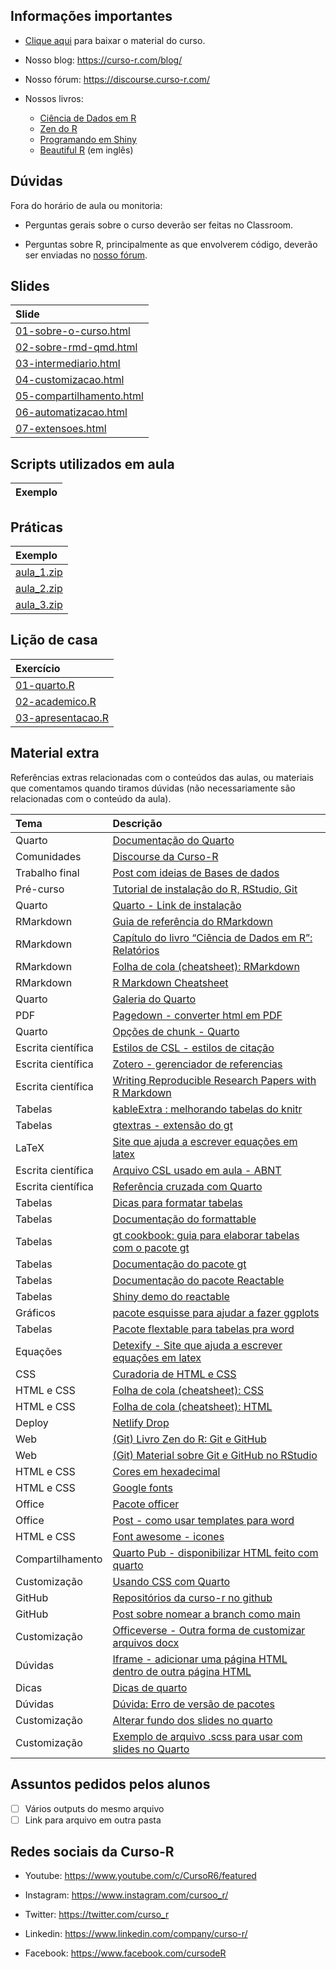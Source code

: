 
<!-- README.md is generated from README.Rmd. Please edit that file -->

## Informações importantes

- [Clique
  aqui](https://curso-r.github.io/202304-relatorios/materiais/material_do_curso.zip)
  para baixar o material do curso.

- Nosso blog: <https://curso-r.com/blog/>

- Nosso fórum: <https://discourse.curso-r.com/>

- Nossos livros:

  - [Ciência de Dados em R](https://livro.curso-r.com/)
  - [Zen do R](https://curso-r.github.io/zen-do-r/)
  - [Programando em Shiny](https://programando-em-shiny.curso-r.com/)
  - [Beautiful R](https://curso-r.github.io/beautiful-r/) (em inglês)

## Dúvidas

Fora do horário de aula ou monitoria:

- Perguntas gerais sobre o curso deverão ser feitas no Classroom.

- Perguntas sobre R, principalmente as que envolverem código, deverão
  ser enviadas no [nosso fórum](https://discourse.curso-r.com/).

## Slides

| Slide                                                                                                             |
|:------------------------------------------------------------------------------------------------------------------|
| [01-sobre-o-curso.html](https://curso-r.github.io/202304-relatorios/materiais/slides/01-sobre-o-curso.html)       |
| [02-sobre-rmd-qmd.html](https://curso-r.github.io/202304-relatorios/materiais/slides/02-sobre-rmd-qmd.html)       |
| [03-intermediario.html](https://curso-r.github.io/202304-relatorios/materiais/slides/03-intermediario.html)       |
| [04-customizacao.html](https://curso-r.github.io/202304-relatorios/materiais/slides/04-customizacao.html)         |
| [05-compartilhamento.html](https://curso-r.github.io/202304-relatorios/materiais/slides/05-compartilhamento.html) |
| [06-automatizacao.html](https://curso-r.github.io/202304-relatorios/materiais/slides/06-automatizacao.html)       |
| [07-extensoes.html](https://curso-r.github.io/202304-relatorios/materiais/slides/07-extensoes.html)               |

## Scripts utilizados em aula

| Exemplo |
|:--------|

## Práticas

| Exemplo                                                                       |
|:------------------------------------------------------------------------------|
| [aula_1.zip](https://curso-r.github.io/202304-relatorios/praticas/aula_1.zip) |
| [aula_2.zip](https://curso-r.github.io/202304-relatorios/praticas/aula_2.zip) |
| [aula_3.zip](https://curso-r.github.io/202304-relatorios/praticas/aula_3.zip) |

## Lição de casa

| Exercício                                                                                               |
|:--------------------------------------------------------------------------------------------------------|
| [01-quarto.R](https://curso-r.github.io/202304-relatorios/materiais/exercicios/01-quarto.R)             |
| [02-academico.R](https://curso-r.github.io/202304-relatorios/materiais/exercicios/02-academico.R)       |
| [03-apresentacao.R](https://curso-r.github.io/202304-relatorios/materiais/exercicios/03-apresentacao.R) |

## Material extra

Referências extras relacionadas com o conteúdos das aulas, ou materiais
que comentamos quando tiramos dúvidas (não necessariamente são
relacionadas com o conteúdo da aula).

| Tema               | Descrição                                                                                                                                                     |
|:-------------------|:--------------------------------------------------------------------------------------------------------------------------------------------------------------|
| Quarto             | [Documentação do Quarto](https://quarto.org/docs/guide/)                                                                                                      |
| Comunidades        | [Discourse da Curso-R](https://discourse.curso-r.com)                                                                                                         |
| Trabalho final     | [Post com ideias de Bases de dados](https://blog.curso-r.com/posts/2022-06-11-bases-de-dados/)                                                                |
| Pré-curso          | [Tutorial de instalação do R, RStudio, Git](https://www.youtube.com/watch?t=2415&v=fiZStofJqMQ&feature=youtu.be)                                              |
| Quarto             | [Quarto - Link de instalação](https://quarto.org/docs/get-started/)                                                                                           |
| RMarkdown          | [Guia de referência do RMarkdown](https://rstudio.com/wp-content/uploads/2015/03/rmarkdown-reference.pdf)                                                     |
| RMarkdown          | [Capítulo do livro “Ciência de Dados em R”: Relatórios](https://livro.curso-r.com/9-relatorios.html)                                                          |
| RMarkdown          | [Folha de cola (cheatsheet): RMarkdown](https://github.com/rstudio/cheatsheets/raw/master/rmarkdown-2.0.pdf)                                                  |
| RMarkdown          | [R Markdown Cheatsheet](https://www.rstudio.com/wp-content/uploads/2015/02/rmarkdown-cheatsheet.pdf)                                                          |
| Quarto             | [Galeria do Quarto](https://quarto.org/docs/gallery/)                                                                                                         |
| PDF                | [Pagedown - converter html em PDF](https://github.com/rstudio/pagedown)                                                                                       |
| Quarto             | [Opções de chunk - Quarto](https://quarto.org/docs/reference/cells/cells-knitr.html#cell-output)                                                              |
| Escrita científica | [Estilos de CSL - estilos de citação](https://github.com/citation-style-language/styles)                                                                      |
| Escrita científica | [Zotero - gerenciador de referencias](https://www.zotero.org/)                                                                                                |
| Escrita científica | [Writing Reproducible Research Papers with R Markdown](https://resulumit.com/teaching/rmd_workshop.html#1)                                                    |
| Tabelas            | [kableExtra : melhorando tabelas do knitr](https://cran.r-project.org/web/packages/kableExtra/vignettes/awesome_table_in_html.html)                           |
| Tabelas            | [gtextras - extensão do gt](https://themockup.blog/posts/2022-06-13-gtextras-cran/)                                                                           |
| LaTeX              | [Site que ajuda a escrever equações em latex](https://app.mettzer.com/latex)                                                                                  |
| Escrita científica | [Arquivo CSL usado em aula - ABNT](https://github.com/citation-style-language/styles/blob/master/associacao-brasileira-de-normas-tecnicas.csl)                |
| Escrita científica | [Referência cruzada com Quarto](https://quarto.org/docs/authoring/cross-references.html)                                                                      |
| Tabelas            | [Dicas para formatar tabelas](https://www.curso-r.com/blog/2020-12-03-dicas-relatorios-r4ds1_tabelas/)                                                        |
| Tabelas            | [Documentação do formattable](https://renkun-ken.github.io/formattable/)                                                                                      |
| Tabelas            | [gt cookbook: guia para elaborar tabelas com o pacote gt](https://themockup.blog/static/gt-cookbook.html)                                                     |
| Tabelas            | [Documentação do pacote gt](https://gt.rstudio.com/)                                                                                                          |
| Tabelas            | [Documentação do pacote Reactable](https://glin.github.io/reactable/)                                                                                         |
| Tabelas            | [Shiny demo do reactable](https://glin.github.io/reactable/articles/shiny-demo.html)                                                                          |
| Gráficos           | [pacote esquisse para ajudar a fazer ggplots](https://github.com/dreamRs/esquisse)                                                                            |
| Tabelas            | [Pacote flextable para tabelas pra word](https://davidgohel.github.io/flextable/)                                                                             |
| Equações           | [Detexify - Site que ajuda a escrever equações em latex](https://detexify.kirelabs.org/classify.html)                                                         |
| CSS                | [Curadoria de HTML e CSS](https://curadoria-front-end-roadmap-git-main-notnotgabriel.vercel.app/html)                                                         |
| HTML e CSS         | [Folha de cola (cheatsheet): CSS](https://htmlcheatsheet.com/css/)                                                                                            |
| HTML e CSS         | [Folha de cola (cheatsheet): HTML](https://htmlcheatsheet.com)                                                                                                |
| Deploy             | [Netlify Drop](https://app.netlify.com/drop)                                                                                                                  |
| Web                | [(Git) Livro Zen do R: Git e GitHub](https://curso-r.github.io/zen-do-r/git-github.html)                                                                      |
| Web                | [(Git) Material sobre Git e GitHub no RStudio](https://curso-r.github.io/main-pacotes/slides/#53)                                                             |
| HTML e CSS         | [Cores em hexadecimal](https://htmlcolorcodes.com/)                                                                                                           |
| HTML e CSS         | [Google fonts](https://fonts.google.com/)                                                                                                                     |
| Office             | [Pacote officer](https://ardata-fr.github.io/officeverse/officer-for-powerpoint.html)                                                                         |
| Office             | [Post - como usar templates para word](https://blog.curso-r.com/posts/2021-12-23-word-rmarkdown/)                                                             |
| HTML e CSS         | [Font awesome - icones](https://fontawesome.com/icons)                                                                                                        |
| Compartilhamento   | [Quarto Pub - disponibilizar HTML feito com quarto](https://quartopub.com/)                                                                                   |
| Customização       | [Usando CSS com Quarto](https://quarto.org/docs/visual-editor/content.html#css-styles)                                                                        |
| GitHub             | [Repositórios da curso-r no github](https://github.com/orgs/curso-r/repositories?type=all)                                                                    |
| GitHub             | [Post sobre nomear a branch como main](https://lente.dev/posts/main-branch/)                                                                                  |
| Customização       | [Officeverse - Outra forma de customizar arquivos docx](https://ardata-fr.github.io/officeverse/officedown-for-word.html)                                     |
| Dúvidas            | [Iframe - adicionar uma página HTML dentro de outra página HTML](https://mine-cetinkaya-rundel.github.io/quarto-tip-a-day/posts/12-html-block/)               |
| Dicas              | [Dicas de quarto](https://mine-cetinkaya-rundel.github.io/quarto-tip-a-day/)                                                                                  |
| Dúvidas            | [Dúvida: Erro de versão de pacotes](https://discourse.curso-r.com/t/erro-outputs-em-quarto/2315)                                                              |
| Customização       | [Alterar fundo dos slides no quarto](https://quarto.org/docs/presentations/revealjs/#main-title-slide-background)                                             |
| Customização       | [Exemplo de arquivo .scss para usar com slides no Quarto](https://raw.githubusercontent.com/curso-r/quarto-cursor-theme/main/_extensions/curso-r/custom.scss) |

## Assuntos pedidos pelos alunos

- [ ] Vários outputs do mesmo arquivo
- [ ] Link para arquivo em outra pasta

## Redes sociais da Curso-R

- Youtube: <https://www.youtube.com/c/CursoR6/featured>

- Instagram: <https://www.instagram.com/cursoo_r/>

- Twitter: <https://twitter.com/curso_r>

- Linkedin: <https://www.linkedin.com/company/curso-r/>

- Facebook: <https://www.facebook.com/cursodeR>
